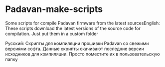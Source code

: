 # Padavan-make-scripts
Some scripts for compile Padavan firmware from the latest sourcesEnglish:
These scripts download the latest versions of the source code for compilation. Just put them in a custom folder

Русский:
Скрипты для компиляции прошивки Padavan cо свежими версиями софта.
Данные скрипты скачивают последние версии исходников для компиляции. Просто поместите их в пользовательскую папку

